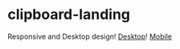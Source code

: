 # clipboard-landing
Responsive and Desktop design!
[Desktop](https://github.com/RafiAlizade/clipboard-landing/assets/33255629/d65caecf-e063-418a-94e9-7b226c091325)!
[Mobile](https://github.com/RafiAlizade/clipboard-landing/assets/33255629/488ec5d1-39d9-4c7a-b602-202f5ea5fe62)
